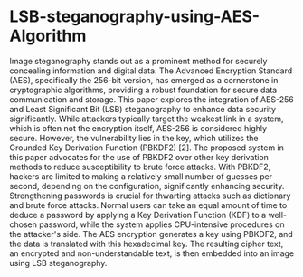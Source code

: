 # LSB-steganography-using-AES-Algorithm
Image steganography stands out as a prominent method for securely concealing information and digital data. The Advanced Encryption Standard (AES), specifically the 256-bit version, has emerged as a cornerstone in cryptographic algorithms, providing a robust foundation for secure data communication and storage. This paper explores the integration of AES-256 and Least Significant Bit (LSB) steganography to enhance data security significantly. While attackers typically target the weakest link in a system, which is often not the encryption itself, AES-256 is considered highly secure. However, the 
vulnerability lies in the key, which utilizes the Grounded Key Derivation Function (PBKDF2) [2]. The proposed system in this paper advocates for the use of PBKDF2 over other key derivation methods to reduce susceptibility to brute force attacks. With PBKDF2, hackers are limited to making a relatively small number of guesses per second, 
depending on the configuration, significantly enhancing security. Strengthening passwords is crucial for thwarting attacks such as dictionary and brute force attacks. Normal users can take an equal amount of time to deduce a password by applying a Key Derivation Function (KDF) to a well-chosen password, while the system applies CPU-intensive procedures on the attacker's side. The AES encryption generates a key using PBKDF2, and the data is translated with this hexadecimal key. The resulting cipher text, an encrypted and non-understandable text, is then embedded into an image using LSB steganography. 
